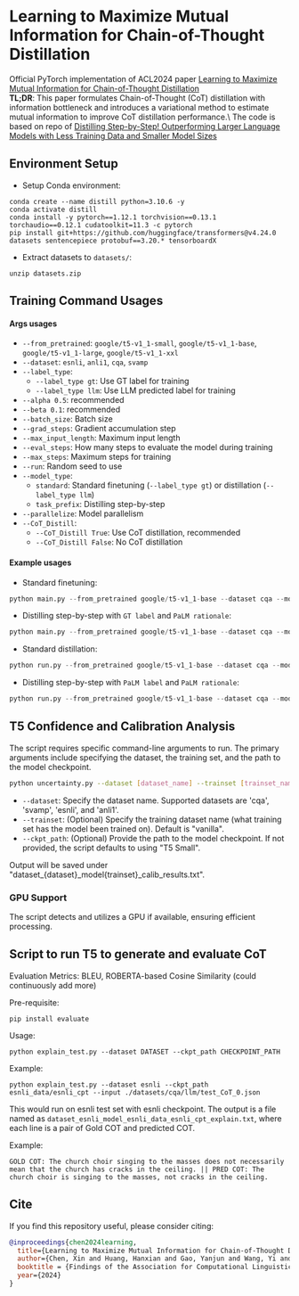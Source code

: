# Learning to Maximize Mutual Information for Chain-of-Thought Distillation
Official PyTorch implementation of ACL2024 paper [Learning to Maximize Mutual Information for Chain-of-Thought Distillation](https://arxiv.org/pdf/2403.03348) \
**TL;DR**: This paper formulates Chain-of-Thought (CoT) distillation with information bottleneck and introduces a variational method to estimate mutual information to improve CoT distillation performance.\ 
The code is based on repo of [Distilling Step-by-Step! Outperforming Larger Language Models with Less Training Data and Smaller Model Sizes](https://github.com/google-research/distilling-step-by-step)

## Environment Setup
- Setup Conda environment:
```
conda create --name distill python=3.10.6 -y
conda activate distill
conda install -y pytorch==1.12.1 torchvision==0.13.1 torchaudio==0.12.1 cudatoolkit=11.3 -c pytorch
pip install git+https://github.com/huggingface/transformers@v4.24.0 datasets sentencepiece protobuf==3.20.* tensorboardX
```
- Extract datasets to `datasets/`:
```
unzip datasets.zip
```

## Training Command Usages
#### Args usages
- `--from_pretrained`: `google/t5-v1_1-small`, `google/t5-v1_1-base`, `google/t5-v1_1-large`, `google/t5-v1_1-xxl`
- `--dataset`: `esnli`, `anli1`, `cqa`, `svamp`
- `--label_type`:
  - `--label_type gt`: Use GT label for training
  - `--label_type llm`: Use LLM predicted label for training
- `--alpha 0.5`: recommended
- `--beta 0.1`: recommended
- `--batch_size`: Batch size
- `--grad_steps`: Gradient accumulation step
- `--max_input_length`: Maximum input length
- `--eval_steps`: How many steps to evaluate the model during training
- `--max_steps`: Maximum steps for training
- `--run`: Random seed to use
- `--model_type`:
  - `standard`: Standard finetuning (`--label_type gt`) or distillation (`--label_type llm`)
  - `task_prefix`: Distilling step-by-step
- `--parallelize`: Model parallelism
- `--CoT_Distill`:
  - `--CoT_Distill True`: Use CoT distillation, recommended
  - `--CoT_Distill False`: No CoT distillation


#### Example usages
- Standard finetuning:
```python
python main.py --from_pretrained google/t5-v1_1-base --dataset cqa --model_type standard --label_type gt --batch_size 64
```

- Distilling step-by-step with `GT label` and `PaLM rationale`:
```python
python main.py --from_pretrained google/t5-v1_1-base --dataset cqa --model_type task_prefix --label_type gt --llm palm --alpha 0.5 --batch_size 64
```


- Standard distillation:
```python
python run.py --from_pretrained google/t5-v1_1-base --dataset cqa --model_type standard --label_type llm --batch_size 64
```


- Distilling step-by-step with `PaLM label` and `PaLM rationale`:
```python
python run.py --from_pretrained google/t5-v1_1-base --dataset cqa --model_type task_prefix --label_type llm --llm palm --alpha 0.5 --batch_size 64
```

## T5 Confidence and Calibration Analysis

The script requires specific command-line arguments to run. The primary arguments include specifying the dataset, the training set, and the path to the model checkpoint.

```bash
python uncertainty.py --dataset [dataset_name] --trainset [trainset_name] --ckpt_path [path_to_checkpoint]
```

- `--dataset`: Specify the dataset name. Supported datasets are 'cqa', 'svamp', 'esnli', and 'anli1'.
- `--trainset`: (Optional) Specify the training dataset name (what training set has the model been trained on). Default is "vanilla".
- `--ckpt_path`: (Optional) Provide the path to the model checkpoint. If not provided, the script defaults to using "T5 Small".

Output will be saved under "dataset_{dataset}_model{trainset}_calib_results.txt". 

### GPU Support
The script detects and utilizes a GPU if available, ensuring efficient processing.

## Script to run T5 to generate and evaluate CoT 

Evaluation Metrics: BLEU, ROBERTA-based Cosine Similarity (could continuously add more)

Pre-requisite: 
```
pip install evaluate 
```

Usage: 
```
python explain_test.py --dataset DATASET --ckpt_path CHECKPOINT_PATH 
```
Example: 

```
python explain_test.py --dataset esnli --ckpt_path esnli_data/esnli_cpt --input ./datasets/cqa/llm/test_CoT_0.json
```
This would run on esnli test set with esnli checkpoint. The output is a file named as `dataset_esnli_model_esnli_data_esnli_cpt_explain.txt`, where each line is a pair of Gold COT and predicted COT.

Example: 

```
GOLD COT: The church choir singing to the masses does not necessarily mean that the church has cracks in the ceiling. || PRED COT: The church choir is singing to the masses, not cracks in the ceiling.
```



## Cite
If you find this repository useful, please consider citing:
```bibtex
@inproceedings{chen2024learning,
  title={Learning to Maximize Mutual Information for Chain-of-Thought Distillation},
  author={Chen, Xin and Huang, Hanxian and Gao, Yanjun and Wang, Yi and Zhao, Jishen and Ding, Ke},
  booktitle = {Findings of the Association for Computational Linguistics: ACL 2024},
  year={2024}
}
```


